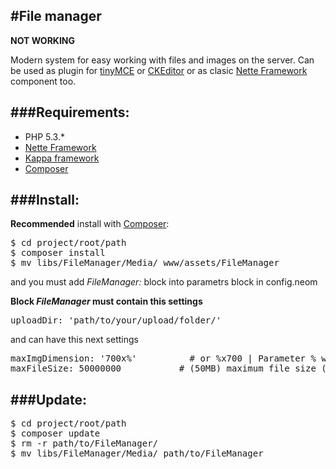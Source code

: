 #File manager
-
**NOT WORKING**

Modern system for easy working with files and images on the server.
Can be used as plugin for [tinyMCE](http://www.tinymce.com/) or [CKEditor](http://ckeditor.com/) or as clasic [Nette Framework](http://nette.org) component too.

###Requirements:
-
* PHP 5.3.*
* [Nette Framework](http://nette.org)
* [Kappa framework](https://github.com/Budry/Kappa)
* [Composer](http://getcomposer.org/)

###Install:
-
**Recommended** install with [Composer](http://getcomposer.org/):
<pre>
$ cd project/root/path
$ composer install
$ mv libs/FileManager/Media/ www/assets/FileManager
</pre>

and you must add *FileManager:* block into parametrs block in config.neom

**Block *FileManager* must contain this settings**
<pre>uploadDir: 'path/to/your/upload/folder/'</pre>

and can have this next settings

<pre>
maxImgDimension: '700x%'          # or %x700 | Parameter % will be calculated
maxFileSize: 50000000           # (50MB) maximum file size (byte)
</pre>


###Update:
-
<pre>
$ cd project/root/path
$ composer update
$ rm -r path/to/FileManager/
$ mv libs/FileManager/Media/ path/to/FileManager
</pre>